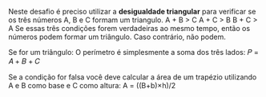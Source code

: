 Neste desafio é preciso utilizar a **desigualdade triangular** para verificar se os três números A, B e C formam um triangulo.
A + B > C
A + C > B
B + C > A
Se essas três condições forem verdadeiras ao mesmo tempo, então os números podem formar um triângulo. Caso contrário, não podem.

Se for um triângulo:
O perímetro é simplesmente a soma dos três lados:
𝑃 = 𝐴 + 𝐵 + 𝐶

Se a condição for falsa você deve calcular a área de um trapézio utilizando A e B como base e C como altura:
A = ((B+b)×h)/2
